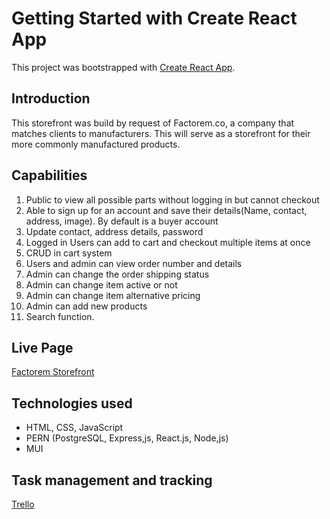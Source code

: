 # Getting Started with Create React App

This project was bootstrapped with [Create React App](https://github.com/facebook/create-react-app).

## Introduction

This storefront was build by request of Factorem.co, a company that matches clients to manufacturers. This will serve as a storefront for their more commonly manufactured products.

## Capabilities

1. Public to view all possible parts without logging in but cannot checkout
2. Able to sign up for an account and save their details(Name, contact, address, image). By default is a buyer account
3. Update contact, address details, password
4. Logged in Users can add to cart and checkout multiple items at once
5. CRUD in cart system
6. Users and admin can view order number and details
7. Admin can change the order shipping status
8. Admin can change item active or not
9. Admin can change item alternative pricing
10. Admin can add new products
11. Search function. 

## Live Page
[Factorem Storefront](https://factoremstore.onrender.com/)

## Technologies used
- HTML, CSS, JavaScript
- PERN (PostgreSQL, Express,js, React.js, Node,js)
- MUI

## Task management and tracking
[Trello](https://trello.com/b/GqhQpcf6/factorem-storefront)


